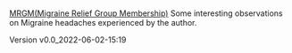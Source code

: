 # 
[MRGM(Migraine Relief Group Membership)](https://docs.google.com/document/d/1IWqBQC_-VrjsNCWFnPTrxOXRZLcSw-md1R8crPp7490/edit?usp=drivesdk)
Some interesting observations on Migraine headaches experienced by the author.

Version v0.0_2022-06-02-15:19
